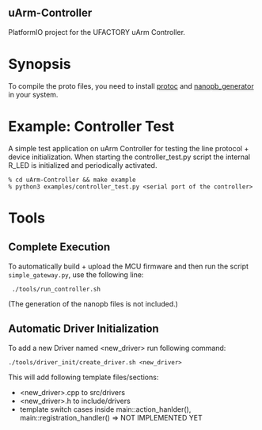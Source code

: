 uArm-Controller
---
PlatformIO project for the UFACTORY uArm Controller.

# Synopsis
To compile the proto files, you need to install [protoc](https://grpc.io/docs/protoc-installation/) and [nanopb_generator](https://pypi.org/project/nanopb/) in your system.

# Example: Controller Test
A simple test application on uArm Controller for testing the line protocol + device initialization.
When starting the controller_test.py script the internal R_LED is initialized and periodically activated.
```
% cd uArm-Controller && make example
% python3 examples/controller_test.py <serial port of the controller>
```

# Tools

## Complete Execution
To automatically build + upload the MCU firmware and then run the script `simple_gateway.py`, use the following line:
```
 ./tools/run_controller.sh
```
(The generation of the nanopb files is not included.)

## Automatic Driver Initialization
To add a new Driver named <new_driver> run following command:
```
./tools/driver_init/create_driver.sh <new_driver>
```
This will add following template files/sections:
- <new_driver>.cpp to src/drivers
- <new_driver>.h to include/drivers
- template switch cases inside main::action_hanlder(), main::registration_handler() => NOT IMPLEMENTED YET
